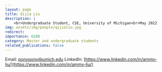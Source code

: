 ```yaml
---
layout: page
title: Qijia Liu
description: |
    <br>Undergraduate Student, CSE, University of Michigan<br>May 2022 -- Present
img: assets/img/people/qijialiu.jpg
redirect: 
importance: 6108
category: Master and undergraduate students
related_publications: false
---
```

Email: [ponypony@umich.edu](mailto:ponypony@umich.edu)
LinkedIn: [https://www.linkedin.com/in/ammy-liu/](https://www.linkedin.com/in/ammy-liu/)
